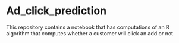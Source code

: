 # Ad_click_prediction
This repository  contains a notebook that has computations of an R algorithm that computes whether a customer will click an add or not
